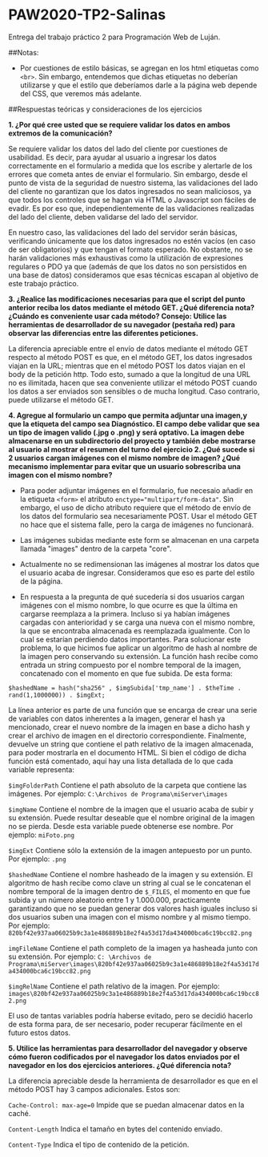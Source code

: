 # PAW2020-TP2-Salinas
 Entrega del trabajo práctico 2 para Programación Web de Luján.

##Notas:

- Por cuestiones de estilo básicas, se agregan en los html etiquetas como `<br>`. Sin embargo, entendemos que dichas etiquetas no deberían utilizarse y que el estilo que deberíamos darle a la página web depende del CSS, que veremos más adelante.


##Respuestas teóricas y consideraciones de los ejercicios



**1. ¿Por qué cree usted que se requiere validar los datos en ambos extremos de la comunicación?**

Se requiere validar los datos del lado del cliente por cuestiones de usabilidad. Es decir, para ayudar al usuario a ingresar los datos correctamente en el formulario a medida que los escribe y alertarle de los errores que cometa antes de enviar el formulario. Sin embargo, desde el punto de vista de la seguridad de nuestro sistema, las validaciones del lado del cliente no garantizan que los datos ingresados no sean maliciosos, ya que todos los controles que se hagan via HTML o Javascript son fáciles de evadir. Es por eso que, independientemente de las validaciones realizadas del lado del cliente, deben validarse del lado del servidor.

En nuestro caso, las validaciones del lado del servidor serán básicas, verificando únicamente que los datos ingresados no estén vacíos (en caso de ser obligatorios) y que tengan el formato esperado. No obstante, no se harán validaciones más exhaustivas como la utilización de expresiones regulares o PDO ya que (además de que los datos no son persistidos en una base de datos) consideramos que esas técnicas escapan al objetivo de este trabajo práctico.



**3. ¿Realice las modificaciones necesarias para que el script del punto anterior reciba los datos mediante el método GET. ¿Qué diferencia nota? ¿Cuándo es conveniente usar cada método? 
Consejo: Utilice las herramientas de desarrollador de su navegador (pestaña red) para observar las diferencias entre las diferentes peticiones.**

La diferencia apreciable entre el envío de datos mediante el método GET respecto al método POST es que, en el método GET, los datos ingresados viajan en la URL; mientras que en el método POST los datos viajan en el body de la petición http. Todo esto, sumado a que la longitud de una URL no es ilimitada, hacen que sea conveniente utilizar el método POST cuando los datos a ser enviados son sensibles o de mucha longitud. Caso contrario, puede utilizarse el método GET.



**4. Agregue al formulario un campo que permita adjuntar una imagen,y que la etiqueta del campo sea Diagnóstico. El campo debe validar que sea un tipo de imagen valido (.jpg o .png) y será optativo. La imagen debe almacenarse en un subdirectorio del proyecto y también debe mostrarse al usuario al mostrar el resumen del turno del ejercicio 2. ¿Qué sucede si 2 usuarios cargan imágenes con el mismo nombre de imagen? ¿Qué mecanismo implementar para evitar que un usuario sobrescriba una imagen con el mismo nombre?**
 
- Para poder adjuntar imágenes en el formulario, fue necesaio añadir en la etiqueta `<form>` el atributo `enctype="multipart/form-data"`. Sin embargo, el uso de dicho atributo requiere que el método de envío de los datos del formulario sea necesariamente POST. Usar el método GET no hace que el sistema falle, pero la carga de imágenes no funcionará.

- Las imágenes subidas mediante este form se almacenan en una carpeta llamada "images" dentro de la carpeta "core".

- Actualmente no se redimensionan las imágenes al mostrar los datos que el usuario acaba de ingresar. Consideramos que eso es parte del estilo de la página. 

- En respuesta a la pregunta de qué sucedería si dos usuarios cargan imágenes con el mismo nombre, lo que ocurre es que la última en cargarse reemplaza a la primera. Incluso si ya habían imágenes cargadas con anterioridad y se carga una nueva con el mismo nombre, la que se encontraba almacenada es reemplazada igualmente. Con lo cual se estarían perdiendo datos importantes. Para solucionar este problema, lo que hicimos fue aplicar un algoritmo de hash al nombre de la imagen pero conservando su extensión. La función hash recibe como entrada un string compuesto por el nombre temporal de la imagen, concatenado con el momento en que fue subida. De esta forma:

`$hashedName = hash("sha256" , $imgSubida['tmp_name'] . $theTime . rand(1,1000000)) . $imgExt;`

La línea anterior es parte de una función que se encarga de crear una serie de variables con datos inherentes a la imagen, generar el hash ya mencionado, crear el nuevo nombre de la imagen en base a dicho hash y crear el archivo de imagen en el directorio correspondiente. Finalmente, devuelve un string que contiene el path relativo de la imagen almacenada, para poder mostrarla en el documento HTML. Si bien el código de dicha función está comentado, aquí hay una lista detallada de lo que cada variable representa:

`$imgFolderPath` Contiene el path absoluto de la carpeta que contiene las imágenes. 
Por ejemplo: `C:\Archivos de Programa\miServer\images`

`$imgName`		Contiene el nombre de la imagen que el usuario acaba de subir y su extensión. Puede resultar deseable que el nombre original de la imagen no se pierda. Desde esta variable puede obtenerse ese nombre.
Por ejemplo: `miFoto.png`

`$imgExt`		Contiene sólo la extensión de la imagen antepuesto por un punto. 
Por ejemplo: `.png`

`$hashedName`	Contiene el nombre hasheado de la imagen y su extensión. El algoritmo de hash recibe como clave un string al cual se le concatenan el nombre temporal de la imagen dentro de `$_FILES`, el momento en que fue subida y un número aleatorio entre 1 y 1.000.000, practicamente garantizando que no se puedan generar dos valores hash iguales incluso si dos usuarios suben una imagen con el mismo nombre y al mismo tiempo.
Por ejemplo: `820bf42e937aa06025b9c3a1e486889b18e2f4a53d17da434000bca6c19bcc82.png`

`imgFileName`	Contiene el path completo de la imagen ya hasheada junto con su extensión.
Por ejemplo: `C: \Archivos de Programa\miServer\images\820bf42e937aa06025b9c3a1e486889b18e2f4a53d17da434000bca6c19bcc82.png`

`$imgRelName`	Contiene el path relativo de la imagen.
Por ejemplo: `images\820bf42e937aa06025b9c3a1e486889b18e2f4a53d17da434000bca6c19bcc82.png`

El uso de tantas variables podría haberse evitado, pero se decidió hacerlo de esta forma para, de ser necesario, poder recuperar fácilmente en el futuro estos datos.



**5. Utilice las herramientas para desarrollador del navegador y observe cómo fueron codificados por el navegador los datos enviados por el navegador en los dos ejercicios anteriores. ¿Qué diferencia nota?**

La diferencia apreciable desde la herramienta de desarrollador es que en el método POST hay 3 campos adicionales. Estos son:

`Cache-Control: max-age=0`	Impide que se puedan almacenar datos en la caché.

`Content-Length` Indica el tamaño en bytes del contenido enviado.

`Content-Type` Indica el tipo de contenido de la petición.